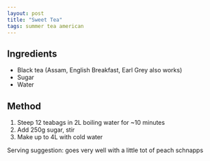 ```yaml
---
layout: post
title: "Sweet Tea"
tags: summer tea american
---
```


## Ingredients

* Black tea (Assam, English Breakfast, Earl Grey also works)
* Sugar
* Water

## Method

1. Steep 12 teabags in 2L boiling water for ~10 minutes
2. Add 250g sugar, stir
3. Make up to 4L with cold water

Serving suggestion: goes very well with a little tot of peach schnapps
